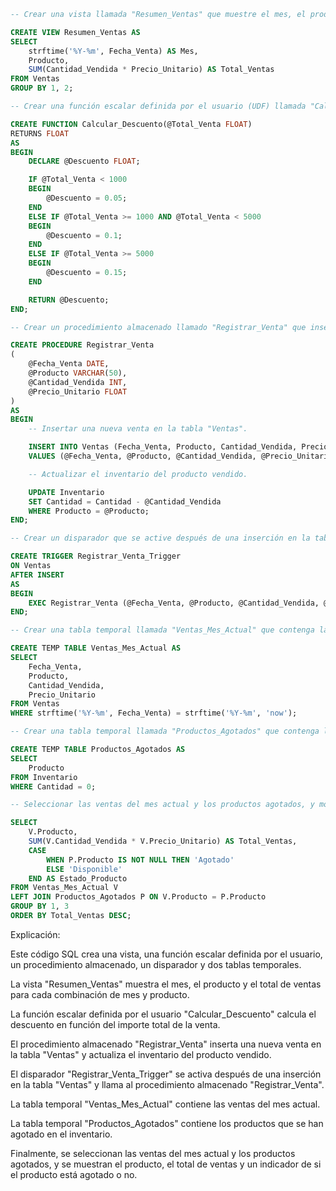 ```sql
-- Crear una vista llamada "Resumen_Ventas" que muestre el mes, el producto y el total de ventas para cada combinación de mes y producto.

CREATE VIEW Resumen_Ventas AS
SELECT
    strftime('%Y-%m', Fecha_Venta) AS Mes,
    Producto,
    SUM(Cantidad_Vendida * Precio_Unitario) AS Total_Ventas
FROM Ventas
GROUP BY 1, 2;

-- Crear una función escalar definida por el usuario (UDF) llamada "Calcular_Descuento" que calcule el descuento en función del importe total de la venta.

CREATE FUNCTION Calcular_Descuento(@Total_Venta FLOAT)
RETURNS FLOAT
AS
BEGIN
    DECLARE @Descuento FLOAT;

    IF @Total_Venta < 1000
    BEGIN
        @Descuento = 0.05;
    END
    ELSE IF @Total_Venta >= 1000 AND @Total_Venta < 5000
    BEGIN
        @Descuento = 0.1;
    END
    ELSE IF @Total_Venta >= 5000
    BEGIN
        @Descuento = 0.15;
    END

    RETURN @Descuento;
END;

-- Crear un procedimiento almacenado llamado "Registrar_Venta" que inserte una nueva venta en la tabla "Ventas" y actualice el inventario del producto vendido.

CREATE PROCEDURE Registrar_Venta
(
    @Fecha_Venta DATE,
    @Producto VARCHAR(50),
    @Cantidad_Vendida INT,
    @Precio_Unitario FLOAT
)
AS
BEGIN
    -- Insertar una nueva venta en la tabla "Ventas".

    INSERT INTO Ventas (Fecha_Venta, Producto, Cantidad_Vendida, Precio_Unitario)
    VALUES (@Fecha_Venta, @Producto, @Cantidad_Vendida, @Precio_Unitario);

    -- Actualizar el inventario del producto vendido.

    UPDATE Inventario
    SET Cantidad = Cantidad - @Cantidad_Vendida
    WHERE Producto = @Producto;
END;

-- Crear un disparador que se active después de una inserción en la tabla "Ventas" y que llame al procedimiento almacenado "Registrar_Venta".

CREATE TRIGGER Registrar_Venta_Trigger
ON Ventas
AFTER INSERT
AS
BEGIN
    EXEC Registrar_Venta (@Fecha_Venta, @Producto, @Cantidad_Vendida, @Precio_Unitario);
END;

-- Crear una tabla temporal llamada "Ventas_Mes_Actual" que contenga las ventas del mes actual.

CREATE TEMP TABLE Ventas_Mes_Actual AS
SELECT
    Fecha_Venta,
    Producto,
    Cantidad_Vendida,
    Precio_Unitario
FROM Ventas
WHERE strftime('%Y-%m', Fecha_Venta) = strftime('%Y-%m', 'now');

-- Crear una tabla temporal llamada "Productos_Agotados" que contenga los productos que se han agotado en el inventario.

CREATE TEMP TABLE Productos_Agotados AS
SELECT
    Producto
FROM Inventario
WHERE Cantidad = 0;

-- Seleccionar las ventas del mes actual y los productos agotados, y mostrar el producto, el total de ventas y un indicador de si el producto está agotado o no.

SELECT
    V.Producto,
    SUM(V.Cantidad_Vendida * V.Precio_Unitario) AS Total_Ventas,
    CASE
        WHEN P.Producto IS NOT NULL THEN 'Agotado'
        ELSE 'Disponible'
    END AS Estado_Producto
FROM Ventas_Mes_Actual V
LEFT JOIN Productos_Agotados P ON V.Producto = P.Producto
GROUP BY 1, 3
ORDER BY Total_Ventas DESC;
```

Explicación:

Este código SQL crea una vista, una función escalar definida por el usuario, un procedimiento almacenado, un disparador y dos tablas temporales.

La vista "Resumen_Ventas" muestra el mes, el producto y el total de ventas para cada combinación de mes y producto.

La función escalar definida por el usuario "Calcular_Descuento" calcula el descuento en función del importe total de la venta.

El procedimiento almacenado "Registrar_Venta" inserta una nueva venta en la tabla "Ventas" y actualiza el inventario del producto vendido.

El disparador "Registrar_Venta_Trigger" se activa después de una inserción en la tabla "Ventas" y llama al procedimiento almacenado "Registrar_Venta".

La tabla temporal "Ventas_Mes_Actual" contiene las ventas del mes actual.

La tabla temporal "Productos_Agotados" contiene los productos que se han agotado en el inventario.

Finalmente, se seleccionan las ventas del mes actual y los productos agotados, y se muestran el producto, el total de ventas y un indicador de si el producto está agotado o no.